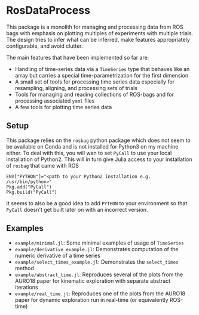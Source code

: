 # RosDataProcess

This package is a monolith for managing and processing data from ROS bags with
emphasis on plotting multiples of experiments with multiple trials.
The design tries to infer what can be inferred, make features appropriately
configurable, and avoid clutter.

The main features that have been implemented so far are:
* Handling of time-series data via a `TimeSeries` type that behaves like an
  array but carries a special time-parametrization for the first dimension
* A small set of tools for processing time series data especially for
  resampling, aligning, and processing sets of trials
* Tools for managing and reading collections of ROS-bags and for processing
  associated `yaml` files
* A few tools for plotting time series data

## Setup
This package relies on the `rosbag` python package which does not seem to be
available on Conda and is not installed for Python3 on my machine either.
To deal with this, you will wan to set `PyCall` to use your local installation
of Python2. This will in turn give Julia access to your installation of `rosbag`
that came with ROS
```
ENV["PYTHON"]="<path to your Python2 installation e.g. /usr/bin/python>"
Pkg.add("PyCall")
Pkg.build("PyCall")
```
It seems to also be a good idea to add `PYTHON` to your environment so that
`PyCall` doesn't get built later on with an incorrect version.

## Examples

* `example/minimal.jl`: Some minimal examples of usage of `TimeSeries`
* `example/derivative_example.jl`: Demonstrates computation of the numeric
  derivative of a time series
* `example/select_times_example.jl`: Demonstrates the `select_times` method
* `example/abstract_time.jl`: Reproduces several of the plots from the AURO18
  paper for kinematic exploration with separate abstract iterations
* `example/real_time.jl`: Reproduces one of the plots from the AURO18
  paper for dynamic exploration run in real-time (or equivalently ROS-time)
